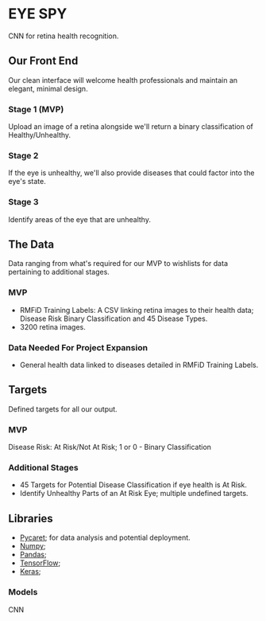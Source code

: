 # EYE SPY
CNN for retina health recognition.

## Our Front End
Our clean interface will welcome health professionals and maintain an elegant, minimal design.

### Stage 1 (MVP)
Upload an image of a retina alongside we'll return a binary classification of Healthy/Unhealthy.

### Stage 2
If the eye is unhealthy, we'll also provide diseases that could factor into the eye's state.

### Stage 3
Identify areas of the eye that are unhealthy.

## The Data
Data ranging from what's required for our MVP to wishlists for data pertaining to additional stages.

### MVP
- RMFiD Training Labels: A CSV linking retina images to their health data; Disease Risk Binary Classification and 45 Disease Types.
- 3200 retina images.

### Data Needed For Project Expansion
- General health data linked to diseases detailed in RMFiD Training Labels.

## Targets
Defined targets for all our output.

### MVP
Disease Risk: At Risk/Not At Risk; 1 or 0 - Binary Classification

### Additional Stages
- 45 Targets for Potential Disease Classification if eye health is At Risk.
- Identify Unhealthy Parts of an At Risk Eye; multiple undefined targets.

## Libraries

- [Pycaret](https://pycaret.org/); for data analysis and potential deployment.
- [Numpy]();
- [Pandas]();
- [TensorFlow]();
- [Keras]();


### Models
CNN
